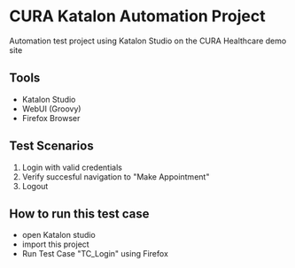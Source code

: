 # CURA Katalon Automation Project
Automation test project using Katalon Studio on the CURA Healthcare demo site

## Tools
- Katalon Studio
- WebUI (Groovy)
- Firefox Browser

## Test Scenarios
1. Login with valid credentials
2. Verify succesful navigation to "Make Appointment"
3. Logout

## How to run this test case
- open Katalon studio
- import this project
- Run Test Case "TC_Login" using Firefox
